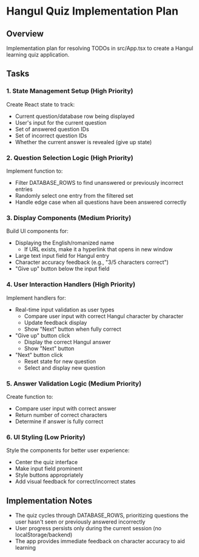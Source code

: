 # Hangul Quiz Implementation Plan

## Overview

Implementation plan for resolving TODOs in src/App.tsx to create a Hangul learning quiz application.

## Tasks

### 1. State Management Setup (High Priority)

Create React state to track:

- Current question/database row being displayed
- User's input for the current question
- Set of answered question IDs
- Set of incorrect question IDs
- Whether the current answer is revealed (give up state)

### 2. Question Selection Logic (High Priority)

Implement function to:

- Filter DATABASE_ROWS to find unanswered or previously incorrect entries
- Randomly select one entry from the filtered set
- Handle edge case when all questions have been answered correctly

### 3. Display Components (Medium Priority)

Build UI components for:

- Displaying the English/romanized name
  - If URL exists, make it a hyperlink that opens in new window
- Large text input field for Hangul entry
- Character accuracy feedback (e.g., "3/5 characters correct")
- "Give up" button below the input field

### 4. User Interaction Handlers (High Priority)

Implement handlers for:

- Real-time input validation as user types
  - Compare user input with correct Hangul character by character
  - Update feedback display
  - Show "Next" button when fully correct
- "Give up" button click
  - Display the correct Hangul answer
  - Show "Next" button
- "Next" button click
  - Reset state for new question
  - Select and display new question

### 5. Answer Validation Logic (Medium Priority)

Create function to:

- Compare user input with correct answer
- Return number of correct characters
- Determine if answer is fully correct

### 6. UI Styling (Low Priority)

Style the components for better user experience:

- Center the quiz interface
- Make input field prominent
- Style buttons appropriately
- Add visual feedback for correct/incorrect states

## Implementation Notes

- The quiz cycles through DATABASE_ROWS, prioritizing questions the user hasn't seen or previously answered incorrectly
- User progress persists only during the current session (no localStorage/backend)
- The app provides immediate feedback on character accuracy to aid learning
